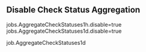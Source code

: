 ## Disable Check Status Aggregation

jobs.AggregateCheckStatuses1h.disable=true
jobs.AggregateCheckStatuses1d.disable=true

job.AggregateCheckStatuses1d
